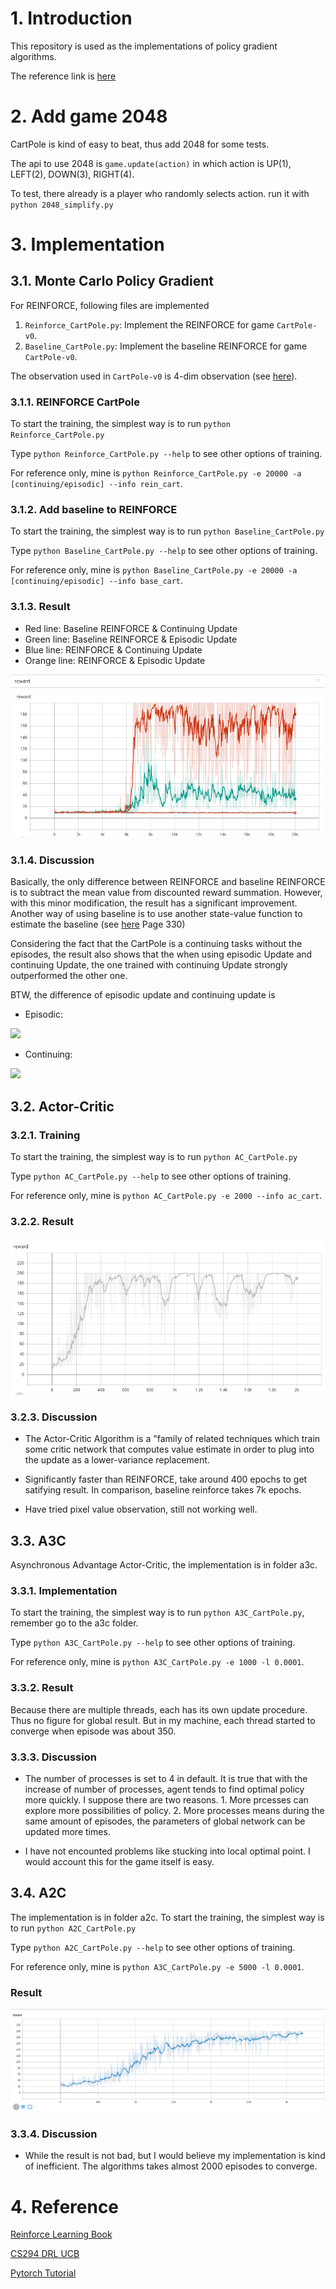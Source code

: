 # 1. Introduction

This repository is used as the implementations of policy gradient algorithms. 

The reference link is [here](https://lilianweng.github.io/lil-log/2018/04/08/policy-gradient-algorithms.html)

# 2. Add game 2048 
CartPole is kind of easy to beat, thus add 2048 for some tests.

The api to use 2048 is `game.update(action)` in which action is UP(1), LEFT(2), DOWN(3), RIGHT(4).

To test, there already is a player who randomly selects action. run it with `python 2048_simplify.py`


# 3. Implementation

## 3.1. Monte Carlo Policy Gradient

For REINFORCE, following files are implemented
1. `Reinforce_CartPole.py`: Implement the REINFORCE for game `CartPole-v0`. 
1. `Baseline_CartPole.py`: Implement the baseline REINFORCE for game `CartPole-v0`.

The observation used in `CartPole-v0` is 4-dim observation (see [here](https://github.com/openai/gym/wiki/CartPole-v0)).

### 3.1.1. REINFORCE CartPole
To start the training, the simplest way is to run `python Reinforce_CartPole.py`

Type `python Reinforce_CartPole.py --help` to see other options of training.

For reference only, mine is `python Reinforce_CartPole.py -e 20000 -a [continuing/episodic] --info rein_cart`.

### 3.1.2. Add baseline to REINFORCE

To start the training, the simplest way is to run `python Baseline_CartPole.py`

Type `python Baseline_CartPole.py --help` to see other options of training.

For reference only, mine is `python Baseline_CartPole.py -e 20000 -a [continuing/episodic] --info base_cart`.

### 3.1.3. Result

* Red line: Baseline REINFORCE & Continuing Update
* Green line: Baseline REINFORCE & Episodic Update
* Blue line: REINFORCE & Continuing Update
* Orange line: REINFORCE & Episodic Update

![REINFORCE_RESULT](./img/REINFORCE_CART.png)

### 3.1.4. Discussion

Basically, the only difference between REINFORCE and baseline REINFORCE is to subtract the mean value from discounted reward summation. However, with this minor modification, the result has a significant improvement. Another way of using baseline is to use another state-value function to estimate the baseline (see [here](http://incompleteideas.net/book/RLbook2018.pdf) Page 330) 

Considering the fact that the CartPole is a continuing tasks without the episodes, the result also shows that the when using episodic Update and continuing Update, the one trained with continuing Update strongly outperformed the other one.

BTW, the difference of episodic update and continuing update is

* Episodic: 

![](http://latex.codecogs.com/gif.latex?\mathbf{\theta}\leftarrow\mathbf{\theta}+\alpha\gamma^t(\sum_{k=t+1}^{T}\gamma^{k-t-1}r_k)\nabla\ln\pi(A_t|S_t,\mathbf{\theta}))

* Continuing: 

![](http://latex.codecogs.com/gif.latex?\mathbf{\theta}\leftarrow\mathbf{\theta}+\alpha(\sum_{k=t+1}^{T}\gamma^{k-t-1}r_k)\nabla\ln\pi(A_t|S_t,\mathbf{\theta}))


## 3.2. Actor-Critic

### 3.2.1. Training

To start the training, the simplest way is to run `python AC_CartPole.py`

Type `python AC_CartPole.py --help` to see other options of training.

For reference only, mine is `python AC_CartPole.py -e 2000 --info ac_cart`.

### 3.2.2. Result
![AC_RESULT](./img/AC_CART.PNG)

### 3.2.3. Discussion
* The Actor-Critic Algorithm is a "family of  related techniques which train some critic network that computes value estimate in order to plug into the update as a lower-variance replacement. 

* Significantly faster than REINFORCE, take around 400 epochs to get satifying result. In comparison, baseline reinforce takes 7k epochs.

* Have tried pixel value observation, still not working well.


## 3.3. A3C

Asynchronous Advantage Actor-Critic, the implementation is in folder a3c.

### 3.3.1. Implementation

To start the training, the simplest way is to run `python A3C_CartPole.py`, remember go to the a3c folder.

Type `python A3C_CartPole.py --help` to see other options of training.

For reference only, mine is `python A3C_CartPole.py -e 1000 -l 0.0001`.

### 3.3.2. Result
Because there are multiple threads, each has its own update procedure. Thus no figure for global result. But in my machine, each thread started to converge when episode was about 350. 

### 3.3.3. Discussion
* The number of processes is set to 4 in default. It is true that with the increase of number of processes, agent tends to find optimal policy more quickly. I suppose there are two reasons. 1. More prcesses can explore more possibilities of policy. 2. More processes means during the same amount of episodes, the parameters of global network can be updated more times.

* I have not encounted problems like stucking into local optimal point. I would account this for the game itself is easy.

## 3.4. A2C

The implementation is in folder a2c. To start the training, the simplest way is to run `python A2C_CartPole.py`

Type `python A2C_CartPole.py --help` to see other options of training.

For reference only, mine is `python A3C_CartPole.py -e 5000 -l 0.0001`.

### Result
![A2C_result](./img/A2C_CART.png)

### 3.3.4. Discussion

* While the result is not bad, but I would believe my implementation is kind of inefficient. The algorithms takes almost 2000 episodes to converge.  

# 4. Reference
[Reinforce Learning Book](http://incompleteideas.net/book/RLbook2018.pdf)

[CS294 DRL UCB](http://rail.eecs.berkeley.edu/deeprlcourse-fa17/)

[Pytorch Tutorial](https://pytorch.org/tutorials/intermediate/reinforcement_q_learning.html) 